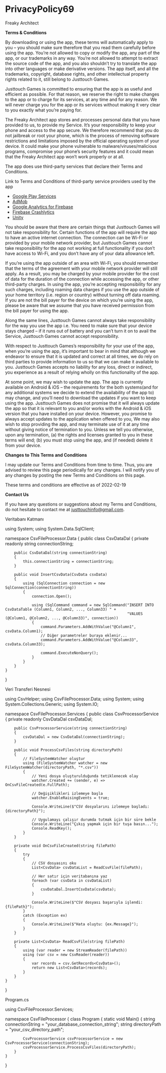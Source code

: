 # PrivacyPolicy69
Freaky Architect

**Terms & Conditions**

By downloading or using the app, these terms will automatically apply to you – you should make sure therefore that you read them carefully before using the app. You’re not allowed to copy or modify the app, any part of the app, or our trademarks in any way. You’re not allowed to attempt to extract the source code of the app, and you also shouldn’t try to translate the app into other languages or make derivative versions. The app itself, and all the trademarks, copyright, database rights, and other intellectual property rights related to it, still belong to Justtouch Games.

Justtouch Games is committed to ensuring that the app is as useful and efficient as possible. For that reason, we reserve the right to make changes to the app or to charge for its services, at any time and for any reason. We will never charge you for the app or its services without making it very clear to you exactly what you’re paying for.

The Freaky Architect app stores and processes personal data that you have provided to us, to provide my Service. It’s your responsibility to keep your phone and access to the app secure. We therefore recommend that you do not jailbreak or root your phone, which is the process of removing software restrictions and limitations imposed by the official operating system of your device. It could make your phone vulnerable to malware/viruses/malicious programs, compromise your phone’s security features and it could mean that the Freaky Architect app won’t work properly or at all.

The app does use third-party services that declare their Terms and Conditions.

Link to Terms and Conditions of third-party service providers used by the app

*   [Google Play Services](https://policies.google.com/terms)
*   [AdMob](https://developers.google.com/admob/terms)
*   [Google Analytics for Firebase](https://firebase.google.com/terms/analytics)
*   [Firebase Crashlytics](https://firebase.google.com/terms/crashlytics)
*   [Unity](https://unity3d.com/legal/terms-of-service)

You should be aware that there are certain things that Justtouch Games will not take responsibility for. Certain functions of the app will require the app to have an active internet connection. The connection can be Wi-Fi or provided by your mobile network provider, but Justtouch Games cannot take responsibility for the app not working at full functionality if you don’t have access to Wi-Fi, and you don’t have any of your data allowance left.

If you’re using the app outside of an area with Wi-Fi, you should remember that the terms of the agreement with your mobile network provider will still apply. As a result, you may be charged by your mobile provider for the cost of data for the duration of the connection while accessing the app, or other third-party charges. In using the app, you’re accepting responsibility for any such charges, including roaming data charges if you use the app outside of your home territory (i.e. region or country) without turning off data roaming. If you are not the bill payer for the device on which you’re using the app, please be aware that we assume that you have received permission from the bill payer for using the app.

Along the same lines, Justtouch Games cannot always take responsibility for the way you use the app i.e. You need to make sure that your device stays charged – if it runs out of battery and you can’t turn it on to avail the Service, Justtouch Games cannot accept responsibility.

With respect to Justtouch Games’s responsibility for your use of the app, when you’re using the app, it’s important to bear in mind that although we endeavor to ensure that it is updated and correct at all times, we do rely on third parties to provide information to us so that we can make it available to you. Justtouch Games accepts no liability for any loss, direct or indirect, you experience as a result of relying wholly on this functionality of the app.

At some point, we may wish to update the app. The app is currently available on Android & iOS – the requirements for the both systems(and for any additional systems we decide to extend the availability of the app to) may change, and you’ll need to download the updates if you want to keep using the app. Justtouch Games does not promise that it will always update the app so that it is relevant to you and/or works with the Android & iOS version that you have installed on your device. However, you promise to always accept updates to the application when offered to you, We may also wish to stop providing the app, and may terminate use of it at any time without giving notice of termination to you. Unless we tell you otherwise, upon any termination, (a) the rights and licenses granted to you in these terms will end; (b) you must stop using the app, and (if needed) delete it from your device.

**Changes to This Terms and Conditions**

I may update our Terms and Conditions from time to time. Thus, you are advised to review this page periodically for any changes. I will notify you of any changes by posting the new Terms and Conditions on this page.

These terms and conditions are effective as of 2022-02-19

**Contact Us**

If you have any questions or suggestions about my Terms and Conditions, do not hesitate to contact me at justtouchinfo@gmail.com.


Veritabanı Katmanı

using System;
using System.Data.SqlClient;

namespace CsvFileProcessor.Data
{
    public class CsvDataDal
    {
        private readonly string connectionString;

        public CsvDataDal(string connectionString)
        {
            this.connectionString = connectionString;
        }

        public void InsertCsvData(CsvData csvData)
        {
            using (SqlConnection connection = new SqlConnection(connectionString))
            {
                connection.Open();

                using (SqlCommand command = new SqlCommand("INSERT INTO CsvDataTable (Column1, Column2, ..., Column33) " +
                                                           "VALUES (@Column1, @Column2, ..., @Column33)", connection))
                {
                    command.Parameters.AddWithValue("@Column1", csvData.Column1);
                    // Diğer parametreler buraya eklenir...
                    command.Parameters.AddWithValue("@Column33", csvData.Column33);

                    command.ExecuteNonQuery();
                }
            }
        }
    }
}

Veri Transferi Nesnesi


using CsvHelper;
using CsvFileProcessor.Data;
using System;
using System.Collections.Generic;
using System.IO;

namespace CsvFileProcessor.Services
{
    public class CsvProcessorService
    {
        private readonly CsvDataDal csvDataDal;

        public CsvProcessorService(string connectionString)
        {
            csvDataDal = new CsvDataDal(connectionString);
        }

        public void ProcessCsvFiles(string directoryPath)
        {
            // FileSystemWatcher oluştur
            using (FileSystemWatcher watcher = new FileSystemWatcher(directoryPath, "*.csv"))
            {
                // Yeni dosya oluşturulduğunda tetiklenecek olay
                watcher.Created += (sender, e) => OnCsvFileCreated(e.FullPath);

                // Değişiklikleri izlemeye başla
                watcher.EnableRaisingEvents = true;

                Console.WriteLine($"CSV dosyalarını izlemeye başladı: {directoryPath}");

                // Uygulamayı çalışır durumda tutmak için bir süre bekle
                Console.WriteLine("Çıkış yapmak için bir tuşa basın...");
                Console.ReadKey();
            }
        }

        private void OnCsvFileCreated(string filePath)
        {
            try
            {
                // CSV dosyasını oku
                List<CsvData> csvDataList = ReadCsvFile(filePath);

                // Her satır için veritabanına yaz
                foreach (var csvData in csvDataList)
                {
                    csvDataDal.InsertCsvData(csvData);
                }

                Console.WriteLine($"CSV dosyası başarıyla işlendi: {filePath}");
            }
            catch (Exception ex)
            {
                Console.WriteLine($"Hata oluştu: {ex.Message}");
            }
        }

        private List<CsvData> ReadCsvFile(string filePath)
        {
            using (var reader = new StreamReader(filePath))
            using (var csv = new CsvReader(reader))
            {
                var records = csv.GetRecords<CsvData>();
                return new List<CsvData>(records);
            }
        }
    }
}


Program.cs


using CsvFileProcessor.Services;

namespace CsvFileProcessor
{
    class Program
    {
        static void Main()
        {
            string connectionString = "your_database_connection_string";
            string directoryPath = "your_csv_directory_path";

            CsvProcessorService csvProcessorService = new CsvProcessorService(connectionString);
            csvProcessorService.ProcessCsvFiles(directoryPath);
        }
    }
}



